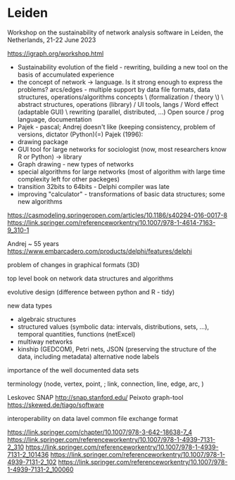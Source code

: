 # Leiden

Workshop on the sustainability of network analysis software in Leiden, the Netherlands, 21-22 June 2023

https://igraph.org/workshop.html

- Sustainability
evolution of the field - rewriting, building a new tool on the basis of accumulated experience 
- the concept of network -> language.  Is it strong enough to express the problems?
arcs/edges - multiple
support by data file formats, data structures, operations/algorithms
concepts \ (formalization / theory \\) \ abstract structures, operations (library) / UI tools, langs / Word effect (adaptable GUI) 
\ rewriting (parallel, distributed, ...)
Open source / prog language, documentation
- Pajek - pascal; Andrej doesn't like (keeping consistency, problem of versions, dictator (Python)(=)
Pajek (1996):
- drawing package
- GUI tool for large networks for sociologist (now, most researchers know R or Python) -> library
- Graph drawing - new types of networks
- special algorithms for large networks (most of algorithm with large time complexity left for other packeges)
- transition 32bits to 64bits - Delphi compiler was late
- improving "calculator" - transformations of basic data structures; some new algorithms

https://casmodeling.springeropen.com/articles/10.1186/s40294-016-0017-8
https://link.springer.com/referenceworkentry/10.1007/978-1-4614-7163-9_310-1


Andrej ~ 55 years
https://www.embarcadero.com/products/delphi/features/delphi

problem of changes in graphical formats (3D)

top level
book on network data structures and algorithms

evolutive design (difference between python and R - tidy)

new data types
- algebraic structures
- structured values (symbolic data: intervals, distributions, sets, ...), temporal quantities, functions (netExcel)
- multiway networks
- kinship (GEDCOM), Petri nets,
JSON (preserving the structure of the data, including metadata)
alternative node labels

importance of the well documented data sets

terminology  (node, vertex, point,  ; link, connection, line, edge, arc, )

Leskovec SNAP   http://snap.stanford.edu/
Peixoto  graph-tool https://skewed.de/tiago/software


interoperability on data lavel
common file exchange format


https://link.springer.com/chapter/10.1007/978-3-642-18638-7_4
https://link.springer.com/referenceworkentry/10.1007/978-1-4939-7131-2_310
https://link.springer.com/referenceworkentry/10.1007/978-1-4939-7131-2_101436
https://link.springer.com/referenceworkentry/10.1007/978-1-4939-7131-2_102
https://link.springer.com/referenceworkentry/10.1007/978-1-4939-7131-2_100060


 
 
